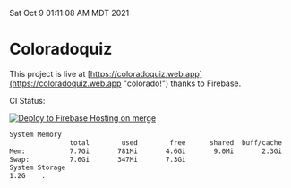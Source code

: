Sat Oct  9 01:11:08 AM MDT 2021

# Coloradoquiz


This project is live at [https://coloradoquiz.web.app](https://coloradoquiz.web.app "colorado!") thanks to Firebase.

CI Status: 

[![Deploy to Firebase Hosting on merge](https://github.com/teamkushal/coloradoquiz/actions/workflows/firebase-hosting-merge.yml/badge.svg)](https://github.com/teamkushal/coloradoquiz/actions/workflows/firebase-hosting-merge.yml)

```bash
System Memory
               total        used        free      shared  buff/cache   available
Mem:           7.7Gi       781Mi       4.6Gi       9.0Mi       2.3Gi       6.6Gi
Swap:          7.6Gi       347Mi       7.3Gi
System Storage
1.2G	.
```
```bash

